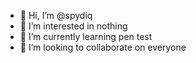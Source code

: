 - 👋 Hi, I’m @spydiq
- 👀 I’m interested in nothing
- 🌱 I’m currently learning pen test
- 💞️ I’m looking to collaborate on everyone

<!---
spydiq/spydiq is a ✨ special ✨ repository because its `README.md` (this file) appears on your GitHub profile.
You can click the Preview link to take a look at your changes.
--->
